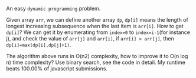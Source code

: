 An easy `dynamic programming` problem.

Given array `arr`, we can define another array `dp`, `dp[i]` means the length of longest increasing subsequence when the last item is `arr[i]`. How to get `dp[i]`? We can get it by enumerating from `index=0` to `index=i-1`(for instance j), and check the value of `arr[j]` and `arr[i]`, if `arr[i] > arr[j]`, then `dp[i]=max(dp[i],dp[j]+1)`.

The algorithm above runs in O(n2) complexity, how to improve it to O(n log n) time complexity? Use binary search, see the code in detail. My runtime beats 100.00% of javascript submissions.